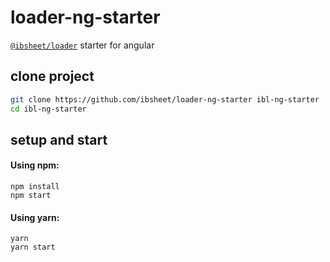 # loader-ng-starter

[`@ibsheet/loader`](https://github.com/ibsheet/loader) starter for angular

## clone project

```bash
git clone https://github.com/ibsheet/loader-ng-starter ibl-ng-starter
cd ibl-ng-starter
```

## setup and start

#### Using npm:

```
npm install
npm start
```

#### Using yarn:

```
yarn
yarn start
```
